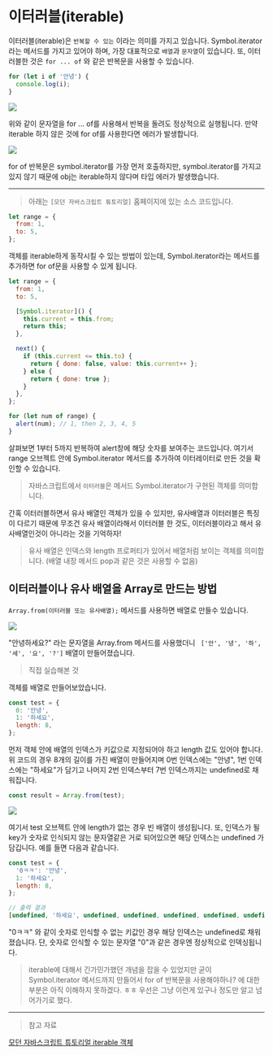 # 이터러블(iterable)

이터러블(iterable)은 `반복할 수 있는` 이라는 의미를 가지고 있습니다.
Symbol.iterator라는 메서드를 가지고 있어야 하며, 가장 대표적으로 `배열`과 `문자열`이 있습니다.
또, 이터러블한 것은 `for ... of` 와 같은 반복문을 사용할 수 있습니다.

```js
for (let i of '안녕') {
  console.log(i);
}
```

![](https://velog.velcdn.com/images/reasonz/post/491bcb06-723d-4049-8a03-3a7f46d5c1f9/image.png)

위와 같이 문자열을 for ... of를 사용해서 반복을 돌려도 정상적으로 실행됩니다. 만약 iterable 하지 않은 것에 for of를 사용한다면 에러가 발생합니다.

![](https://velog.velcdn.com/images/reasonz/post/09da9b07-0d34-46c5-b7b6-bd47679ec4d9/image.png)

for of 반복문은 symbol.iterator를 가장 먼저 호출하지만, symbol.iterator를 가지고 있지 않기 때문에 obj는 iterable하지 않다며 타입 에러가 발생했습니다.

---

> 아래는 `[모던 자바스크립트 튜토리얼]` 홈페이지에 있는 소스 코드입니다.

```js
let range = {
  from: 1,
  to: 5,
};
```

객체를 iterable하게 동작시킬 수 있는 방법이 있는데,
Symbol.iterator라는 메서드를 추가하면 for of문을 사용할 수 있게 됩니다.

```js
let range = {
  from: 1,
  to: 5,

  [Symbol.iterator]() {
    this.current = this.from;
    return this;
  },

  next() {
    if (this.current <= this.to) {
      return { done: false, value: this.current++ };
    } else {
      return { done: true };
    }
  },
};

for (let num of range) {
  alert(num); // 1, then 2, 3, 4, 5
}
```

살펴보면 1부터 5까지 반복하여 alert창에 해당 숫자를 보여주는 코드입니다.
여기서 range 오브젝트 안에 Symbol.iterator 메서드를 추가하여 이터레이터로 만든 것을 확인할 수 있습니다.

> 자바스크립트에서 `이터러블`은 메서드 Symbol.iterator가 구현된 객체를 의미합니다.

간혹 이터러블하면서 유사 배열인 객체가 있을 수 있지만, 유사배열과 이터러블은 특징이 다르기 때문에 무조건 유사 배열이라해서 이터러블 한 것도, 이터러블이라고 해서 유사배열인것이 아니라는 것을 기억하자!

> 유사 배열은 인덱스와 length 프로퍼티가 있어서 배열처럼 보이는 객체를 의미합니다. (배열 내장 메서드 pop과 같은 것은 사용할 수 없음)

## 이터러블이나 유사 배열을 Array로 만드는 방법

`Array.from(이터러블 또는 유사배열);` 메서드를 사용하면 배열로 만들수 있습니다.

![](https://velog.velcdn.com/images/reasonz/post/3d26d7f5-973e-41df-9a6e-d965885c715a/image.png)

"안녕하세요?" 라는 문자열을 Array.from 메서드를 사용했더니 ` ['안', '녕', '하', '세', '요', '?']` 배열이 만들어졌습니다.

> 직접 실습해본 것

객체를 배열로 만들어보았습니다.

```js
const test = {
  0: '안녕',
  1: '하세요',
  length: 8,
};
```

먼저 객체 안에 배열의 인덱스가 키값으로 지정되어야 하고 length 값도 있어야 합니다.
위 코드의 경우 8개의 길이를 가진 배열이 만들어지며 0번 인덱스에는 "안녕", 1번 인덱스에는 "하세요"가 담기고 나머지 2번 인덱스부터 7번 인덱스까지는 undefined로 채워집니다.

```js
const result = Array.from(test);
```

![](https://velog.velcdn.com/images/reasonz/post/ca2c8a9b-3db1-4cf9-af82-9f5c75914036/image.png)

여기서 test 오브젝트 안에 length가 없는 경우 빈 배열이 생성됩니다.
또, 인덱스가 될 key가 숫자로 인식되지 않는 문자열같은 거로 되어있으면 해당 인덱스는 undefined 가 담깁니다.
예를 들면 다음과 같습니다.

```js
const test = {
  '0ㅋㅋ': '안녕',
  1: '하세요',
  length: 8,
};
```

```js
// 출력 결과
[undefined, '하세요', undefined, undefined, undefined, undefined, undefined, undefined];
```

"0ㅋㅋ" 와 같이 숫자로 인식할 수 없는 키값인 경우 해당 인덱스는 undefined로 채워졌습니다.
단, 숫자로 인식할 수 있는 문자열 "0"과 같은 경우엔 정상적으로 인덱싱됩니다.

> iterable에 대해서 긴가민가했던 개념을 잡을 수 있었지만 굳이 Symbol.iterator 메서드까지 만들어서 for of 반복문을 사용해야하나? 에 대한 부분은 아직 이해하지 못하겠다. ㅎㅎ 우선은 그냥 이런게 있구나 정도만 알고 넘어가기로 했다.

---

> 참고 자료

[모던 자바스크립트 튜토리얼 iterable 객체](https://ko.javascript.info/iterable#ref-3324)

